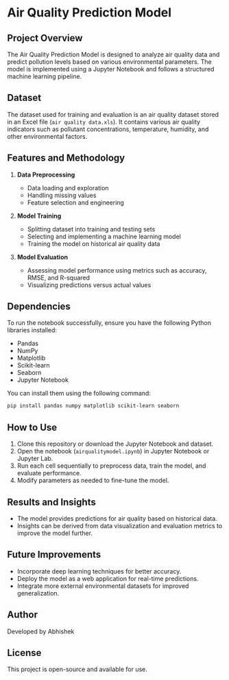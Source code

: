 # Air Quality Prediction Model

## Project Overview
The Air Quality Prediction Model is designed to analyze air quality data and predict pollution levels based on various environmental parameters. The model is implemented using a Jupyter Notebook and follows a structured machine learning pipeline.

## Dataset
The dataset used for training and evaluation is an air quality dataset stored in an Excel file (`air quality data.xls`). It contains various air quality indicators such as pollutant concentrations, temperature, humidity, and other environmental factors.

## Features and Methodology
1. **Data Preprocessing**
   - Data loading and exploration
   - Handling missing values
   - Feature selection and engineering
   
2. **Model Training**
   - Splitting dataset into training and testing sets
   - Selecting and implementing a machine learning model
   - Training the model on historical air quality data

3. **Model Evaluation**
   - Assessing model performance using metrics such as accuracy, RMSE, and R-squared
   - Visualizing predictions versus actual values

## Dependencies
To run the notebook successfully, ensure you have the following Python libraries installed:
- Pandas
- NumPy
- Matplotlib
- Scikit-learn
- Seaborn
- Jupyter Notebook

You can install them using the following command:
```bash
pip install pandas numpy matplotlib scikit-learn seaborn
```

## How to Use
1. Clone this repository or download the Jupyter Notebook and dataset.
2. Open the notebook (`airqualitymodel.ipynb`) in Jupyter Notebook or Jupyter Lab.
3. Run each cell sequentially to preprocess data, train the model, and evaluate performance.
4. Modify parameters as needed to fine-tune the model.

## Results and Insights
- The model provides predictions for air quality based on historical data.
- Insights can be derived from data visualization and evaluation metrics to improve the model further.

## Future Improvements
- Incorporate deep learning techniques for better accuracy.
- Deploy the model as a web application for real-time predictions.
- Integrate more external environmental datasets for improved generalization.

## Author
Developed by Abhishek

## License
This project is open-source and available for use.

